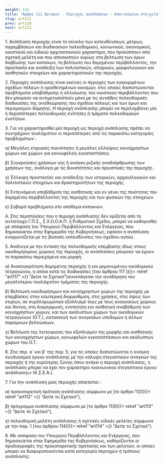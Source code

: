 ```yaml
---
weight: 111
title: "Άρθρο 111 Ορισμοί - Περιοχές αναπλάσεων - Απαιτούμενα στοιχεία"
slug: art111
prev: art110
next: art112
---
```


1\. Ανάπλαση περιοχής είναι το σύνολο των κατευθύνσεων, μέτρων, παρεμβάσεων και διαδικασιών πολεοδομικού, κοινωνικού, οικονομικού, οικιστικού και ειδικού αρχιτεκτονικού χαρακτήρα, που προκύπτουν από σχετική μελέτη και που αποσκοπούν κυρίως στη βελτίωση των όρων διαβίωσης των κατοίκων, τη βελτίωση του δομημένου περιβάλλοντος, την προστασία και ανάδειξη των πολιτιστικών, ιστορικών, μορφολογικών και αισθητικών στοιχείων και χαρακτηριστικών της περιοχής.

2\. Περιοχές ανάπλασης είναι εκείνες οι περιοχές των εγκεκριμένων σχεδίων πόλεων ή οριοθετημένων οικισμών, στις οποίες διαπιστώνονται προβλήματα υποβάθμισης ή αλλοίωσης του οικιστικού περιβάλλοντος που δεν μπορούν να αντιμετωπιστούν μόνο με τις συνήθεις πολεοδομικές διαδικασίες της αναθεώρησης του σχεδίου πόλεως και των όρων και περιορισμών δόμησης. Η περιοχή ανάπλασης μπορεί να περιλαμβάνει μία ή περισσότερες πολεοδομικές ενότητες ή τμήματα πολεοδομικών ενοτήτων.

3\. Για να χαρακτηρισθεί μία περιοχή ως περιοχή ανάπλασης πρέπει να συντρέχουν τουλάχιστον οι περισσότερες από τις παρακάτω κατηγορίες προβλημάτων :

α) Μεγάλες κτιριακές πυκνότητες ή μεγάλες ελλείψεις κοινόχρηστων χώρων και χώρων για κοινωφελείς εγκαταστάσεις.

β) Συγκρούσεις χρήσεων γης ή ανάγκη ριζικής αναδιάρθρωσης των χρήσεων της, ανάλογα με τις δυνατότητες και προοπτικές της περιοχής.

γ) Έλλειψη προστασίας και ανάδειξης των ιστορικών, αρχαιολογικών και πολιτιστικών στοιχείων και δραστηριοτήτων της περιοχής.

δ) Εντεινόμενη υποβάθμιση της αισθητικής και εν γένει της ποιότητας του δομημένου περιβάλλοντος της περιοχής και των φυσικών της στοιχείων.

ε) Σοβαρά προβλήματα στο απόθεμα κατοικιών.

4\. Στις περιπτώσεις που η περιοχή ανάπλασης δεν ορίζεται από το αντίστοιχο Γ.Π.Σ., Σ.Χ.Ο.Ο.Α.Π. ή Ρυθμιστικό Σχέδιο, μπορεί να καθορισθεί με απόφαση του Υπουργού Περιβάλλοντος και Ενέργειας, που δημοσιεύεται στην Εφημερίδα της Κυβερνήσεως, εφόσον η ανάπλαση εναρμονίζεται με τις βασικές κατευθύνσεις του σχεδίου αυτού.

5\. Ανάλογα με την ένταση της πολεοδομικής επέμβασης ιδίως στους οικοδομήσιμους χώρους της περιοχής, οι αναπλάσεις μπορούν να έχουν το παρακάτω περιεχόμενο και μορφή:

α) Ανασυγκρότηση δομημένης περιοχής ή και μεμονωμένου οικοδομικού τετραγώνου, η οποία κατά τις διαδικασίες [του άρθρου 117 ]({{< relref "art117" >}} "Δείτε το Σχετικό")συνεπάγεται την αναδόμηση του μεγαλύτερου τουλάχιστον τμήματος της περιοχής.

β) Βελτίωση οικοδομήσιμων και κοινόχρηστων χώρων της περιοχής με επεμβάσεις στην εσωτερική διαρρύθμιση, στις χρήσεις, στις όψεις των κτιρίων, σε συμπληρωματικό εξοπλισμό τους με τους αναγκαίους χώρους και δίκτυα, στη διαμόρφωση, ενοποίηση και αισθητική αναβάθμιση των κοινοχρήστων χώρων, και των ακάλυπτων χώρων των οικοδομικών τετραγώνων (Ο.Τ.), κατασκευή των αναγκαίων υποδομών ή άλλων παρόμοιων βελτιώσεων.

γ) Βελτίωση της λειτουργίας του εξοπλισμού της μορφής και αισθητικής των κοινοχρήστων χώρων, κοινωφελών εγκαταστάσεων και ακάλυπτων χώρων του Ο.Τ.

6\. Στις περ. α΄ και β΄ της παρ. 5, για τις οποίες διαπιστώνεται η ανάγκη συνδυασμού έργου ανάπλασης με την κάλυψη στεγαστικών αναγκών της περιοχής ή της ευρύτερης ζώνης όπου ανήκει η περιοχή ανάπλασης, η ανάπλαση μπορεί να έχει τον χαρακτήρα «κοινωνικού στεγαστικού έργου ανάπλασης» (Κ.Σ.Ε.Α.).

7\. Για την ανάπλαση μιας περιοχής απαιτείται :

α) προκαταρκτική πρόταση ανάπλασης σύμφωνα με [το άρθρο 112]({{< relref "art112" >}} "Δείτε το Σχετικό"),

β) πρόγραμμα ανάπλασης σύμφωνα με [το άρθρο 113]({{< relref "art113" >}} "Δείτε το Σχετικό"),

γ) πολεοδομική μελέτη ανάπλασης ή σχετικές ειδικές μελέτες σύμφωνα με την παρ. 1 [του άρθρου 114]({{< relref "art114" >}} "Δείτε το Σχετικό").

8\. Με απόφαση του Υπουργού Περιβάλλοντος και Ενέργειας, που δημοσιεύεται στην Εφημερίδα της Κυβερνήσεως, καθορίζονται οι προδιαγραφές της προκαταρκτικής πρότασης και των μελετών, οι οποίες μπορεί να διαφοροποιούνται κατά κατηγορία περιοχών ή τρόπους ανάπλασης.


